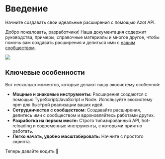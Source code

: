 # Введение

Начните создавать свои идеальные расширения с помощью Azot API.

Добро пожаловать, разработчики! Наша документация содержит руководства, примеры, справочные материалы и многое другое, чтобы помочь вам создавать расширения и делиться ими с [нашим сообществом](https://discord.gg/fHMgAgc7gU).

![](/introduction-hello-world.png)

## Ключевые особенности

Вот несколько моментов, которые делают нашу экосистему особенной:

- **Мощные и знакомые инструменты:** Расширения создаются с помощью TypeScript/JavaScript и Node. Используйте экосистему npm для быстрой реализации ваших идей.
- **Сотрудничество с сообществом:** Создавайте расширения, делитесь ими с сообществом и вдохновляйтесь работами других.
- **Разработка на первом месте:** Строго типизированный API, hot-reloading и современные инструменты, с которыми приятно работать.
- **Легко начать, удобно масштабировать:** Начните с простого скрипта.

Теперь давайте кодить 💪

